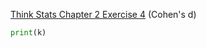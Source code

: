 [Think Stats Chapter 2 Exercise 4](http://greenteapress.com/thinkstats2/html/thinkstats2003.html#toc24) (Cohen's d)

~~~python
print(k)
~~~

